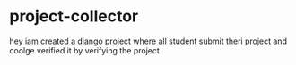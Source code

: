 # project-collector
hey iam created a django project where all student submit theri project and coolge verified it by verifying the project
